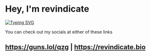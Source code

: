 # Hey, I'm revindicate

[![Typing SVG](https://readme-typing-svg.demolab.com?font=Fira+Code&pause=1000&color=F7F7F7&random=true&width=435&lines=Owner+%26+founder+of+Infobin.cc)](https://git.io/typing-svg)

You can check out my socials at either of these links

https://guns.lol/qzg | https://revindicate.bio
-----------------------

